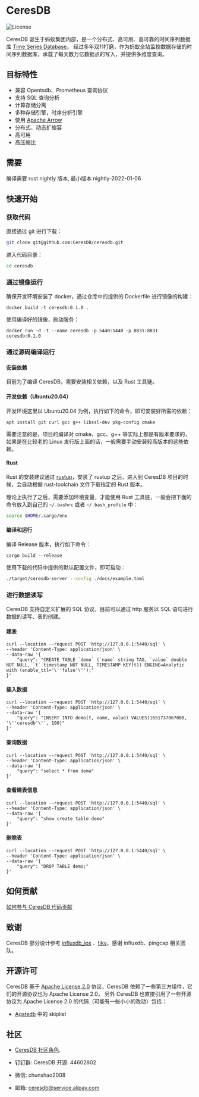 # CeresDB 

![License](https://img.shields.io/badge/license-Apache--2.0-green.svg)

CeresDB 诞生于蚂蚁集团内部，是一个分布式、高可用、高可靠的时间序列数据库 [Time Series Database](https://en.wikipedia.org/wiki/Time_series_database?spm=ata.21736010.0.0.7d707536F4fwj8)。
经过多年双11打磨，作为蚂蚁全站监控数据存储的时间序列数据库，承载了每天数万亿数据点的写入，并提供多维度查询。

## 目标特性
- 兼容 Opentsdb、Prometheus 查询协议
- 支持 SQL 查询分析
- 计算存储分离 
- 多种存储引擎，时序分析引擎
- 使用 [Apache Arrow](https://arrow.apache.org/)
- 分布式、动态扩缩容
- 高可用
- 高压缩比

## 需要
编译需要 rust nightly 版本, 最小版本 nightly-2022-01-06

## 快速开始
### 获取代码
直接通过 git 进行下载：
```bash
git clone git@github.com:CeresDB/ceresdb.git
```

进入代码目录：
```bash
cd ceresdb
```

### 通过镜像运行
确保开发环境安装了 docker，通过仓库中的提供的 Dockerfile 进行镜像的构建：
```shell
docker build -t ceresdb:0.1.0 .
```

使用编译好的镜像，启动服务：
```shell
docker run -d -t --name ceresdb -p 5440:5440 -p 8831:8831 ceresdb:0.1.0
```

### 通过源码编译运行
#### 安装依赖
目前为了编译 CeresDB，需要安装相关依赖，以及 Rust 工具链。

#### 开发依赖（Ubuntu20.04）
开发环境这里以 Ubuntu20.04 为例，执行如下的命令，即可安装好所需的依赖：
```shelll
apt install git curl gcc g++ libssl-dev pkg-config cmake
```

需要注意的是，项目的编译对 cmake、gcc、g++ 等实际上都是有版本要求的，如果是在比较老的 Linux 发行版上面的话，一般需要手动安装较高版本的这些依赖。

#### Rust
Rust 的安装建议通过 [rustup](https://rustup.rs/)，安装了 rustup 之后，进入到 CeresDB 项目的时候，会自动根据 rust-toolchain 文件下载指定的 Rust 版本。

理论上执行了之后，需要添加环境变量，才能使用 Rust 工具链，一般会把下面的命令放入到自己的 `~/.bashrc` 或者 `~/.bash_profile` 中：
```bash
source $HOME/.cargo/env
```

#### 编译和运行
编译 Release 版本，执行如下命令：
```
cargo build --release
```

使用下载的代码中提供的默认配置文件，即可启动：
```bash
./target/ceresdb-server --config ./docs/example.toml
```

### 进行数据读写
CeresDB 支持自定义扩展的 SQL 协议，目前可以通过 http 服务以 SQL 语句进行数据的读写、表的创建。
#### 建表
```shell
curl --location --request POST 'http://127.0.0.1:5440/sql' \
--header 'Content-Type: application/json' \
--data-raw '{
    "query": "CREATE TABLE `demo` (`name` string TAG, `value` double NOT NULL, `t` timestamp NOT NULL, TIMESTAMP KEY(t)) ENGINE=Analytic with (enable_ttl='\''false'\'');"
}'
```

#### 插入数据
```shell
curl --location --request POST 'http://127.0.0.1:5440/sql' \
--header 'Content-Type: application/json' \
--data-raw '{
    "query": "INSERT INTO demo(t, name, value) VALUES(1651737067000, '\''ceresdb'\'', 100)"
}'
```

#### 查询数据
```shell
curl --location --request POST 'http://127.0.0.1:5440/sql' \
--header 'Content-Type: application/json' \
--data-raw '{
    "query": "select * from demo"
}'
```

#### 查看建表信息
```shell
curl --location --request POST 'http://127.0.0.1:5440/sql' \
--header 'Content-Type: application/json' \
--data-raw '{
    "query": "show create table demo"
}'
```

#### 删除表
```shell
curl --location --request POST 'http://127.0.0.1:5440/sql' \
--header 'Content-Type: application/json' \
--data-raw '{
    "query": "DROP TABLE demo;"
}'
```

## 如何贡献
[如何参与 CeresDB 代码贡献](./docs/conventional-commit.md)

## 致谢
CeresDB 部分设计参考 [influxdb_iox](https://github.com/influxdata/influxdb_iox) 、[tikv](https://github.com/tikv/tikv)，感谢 influxdb、pingcap 相关团队。

## 开源许可
CeresDB 基于 [Apache License 2.0](./LICENSE) 协议，CeresDB 依赖了一些第三方组件，它们的开源协议也为 Apache License 2.0，
另外 CeresDB 也直接引用了一些开源协议为 Apache License 2.0 的代码（可能有一些小小的改动）包括：
- [Agatedb](https://github.com/tikv/agatedb) 中的 skiplist 

## 社区
- [CeresDB 社区角色](./ROLES.md).

- 钉钉群: CeresDB 开源: 44602802
- 微信: chunshao2008
- 邮箱: ceresdb@service.alipay.com

